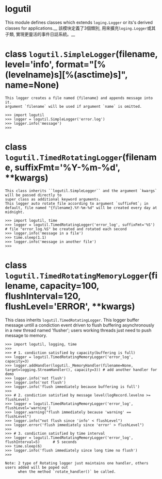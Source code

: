 # logutil
This module defines classes which extends ``loging.Logger`` or its's derived classes for applications.__
該模块定義了3個類別, 用來擴充``loging.Logger``或其子類, 實現更靈活的事件日誌系統。__


# class ``logutil.SimpleLogger``(filename, level='info', format="[%(levelname)s][%(asctime)s]", name=None)
```	
This logger creates a file named {filename} and appends message into it. 
argument `filename` will be used if argument `name` is omitted.

>>> import logutil
>>> logger = logutil.SimpleLogger('error.log') 
>>> logger.info('message')                     
>>>
```

# class ``logutil.TimedRotatingLogger``(filename, suffixFmt='%Y-%m-%d', **kwargs)
```
This class inherits ``logutil.SimpleLogger`` and the argument `kwargs` will be passed directly to 
super class as additional keyword arguments.
This logger auto rotate file according to argument `suffixFmt`; in default, file named "{filename}.%Y-%m-%d" will be created every day at midnight.

>>> import logutil, time
>>> logger = logutil.TimedRotatingLogger('error_log', suffixFmt='%S')  # file "error_log.%S" be created and rotated each second
>>> logger.info('message in a file')
>>> time.sleep(1.1)
>>> logger.info('message in another file')
>>>
```

# class ``logutil.TimedRotatingMemoryLogger``(filename, capacity=100, flushInterval=120, flushLevel='ERROR', **kwargs)
This class inherits ``logutil.TimedRotatingLogger``.
This logger buffer message untill a condiction event driven to flush buffering asynchronously in a new thread named 'flusher';
users working threads just need to push message to memory. 

```
>>> import logutil, logging, time
>>>
>>> # 1. condiction satisfied by capacity(buffering is full)
>>> logger = logutil.TimedRotatingMemoryLogger('error_log', capacity=3)
>>> logger.addHandler(logutil._MemoryHandler(filename=None, target=logging.StreamHandler(), capacity=3)) # add another handler for demo
>>> logger.info('not flush')
>>> logger.info('not flush')
>>> logger.info('flush immediately because buffering is full')
>>>
>>> # 2. condiction satisfied by message level(logRecord.levelno >= flushLevel)
>>> logger = logutil.TimedRotatingMemoryLogger('error_log', flushLevel='warning')
>>> logger.warning("flush immediately because 'warning' == flushLevel")  
>>> logger.info("not flush since 'info' < flushLevel")
>>> logger.error('flush immediately since 'error' > flushLevel")   
>>>
>>> # 3. condiction satisfied by time interval
>>> logger = logutil.TimedRotatingMemoryLogger('error_log', flushInterval=5)      # 5 seconds
>>> time.sleep(6)
>>> logger.info('flush immediately since long time no flush')
>>>

Note: 2 type of Rotating logger just maintains one handler, others users added will be poped out 
      when the method `rotate_handler()` be called. 
```
